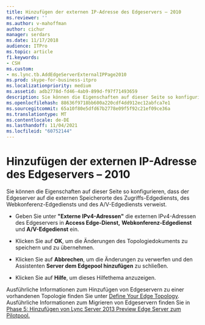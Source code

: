 ```yaml
---
title: Hinzufügen der externen IP-Adresse des Edgeservers – 2010
ms.reviewer: ''
ms.author: v-mahoffman
author: cichur
manager: serdars
ms.date: 11/17/2018
audience: ITPro
ms.topic: article
f1.keywords:
- CSH
ms.custom:
- ms.lync.tb.AddEdgeServerExternalIPPage2010
ms.prod: skype-for-business-itpro
ms.localizationpriority: medium
ms.assetid: adb2778d-fd46-4ab9-899d-f97f71493659
description: Sie können die Eigenschaften auf dieser Seite so konfigurieren, dass der Edgeserver auf die externen Speicherorte des Zugriffs-Edgediensts, des Webkonferenz-Edgediensts und des A/V-Edgediensts verweist.
ms.openlocfilehash: 88636f9718bb600a220cdf4dd912ec12abfca7e1
ms.sourcegitcommit: 65a10f80e5dfd67b2778e09f5f92c21ef09ce36a
ms.translationtype: MT
ms.contentlocale: de-DE
ms.lasthandoff: 11/04/2021
ms.locfileid: "60752144"
---
```

# <a name="add-edge-server-external-ip-2010"></a>Hinzufügen der externen IP-Adresse des Edgeservers – 2010

Sie können die Eigenschaften auf dieser Seite so konfigurieren, dass der Edgeserver auf die externen Speicherorte des Zugriffs-Edgediensts, des Webkonferenz-Edgediensts und des A/V-Edgediensts verweist.

- Geben Sie unter **"Externe IPv4-Adressen"** die externen IPv4-Adressen des Edgeservers in **Access Edge-Dienst,** **Webkonferenz-Edgedienst** und **A/V-Edgedienst** ein.

- Klicken Sie auf **OK**, um die Änderungen des Topologiedokuments zu speichern und zu übernehmen.

- Klicken Sie auf **Abbrechen**, um die Änderungen zu verwerfen und den Assistenten **Server dem Edgepool hinzufügen** zu schließen.

- Klicken Sie auf **Hilfe**, um dieses Hilfethema anzuzeigen.

Ausführliche Informationen zum Hinzufügen von Edgeservern zu einer vorhandenen Topologie finden Sie unter [Define Your Edge Topology](/previous-versions/office/lync-server-2013/lync-server-2013-define-your-edge-topology). Ausführliche Informationen zum Migrieren von Edgeservern finden Sie in [Phase 5: Hinzufügen von Lync Server 2013 Preview Edge Server zum Pilotpool.](/previous-versions/office/lync-server-2013/phase-5-add-lync-server-2013-edge-server-to-pilot-pool)